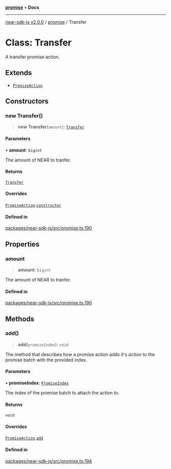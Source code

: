 [**promise**](../README.md) • **Docs**

***

[near-sdk-js v2.0.0](../../packages.md) / [promise](../README.md) / Transfer

# Class: Transfer

A transfer promise action.

## Extends

- [`PromiseAction`](PromiseAction.md)

## Constructors

### new Transfer()

> **new Transfer**(`amount`): [`Transfer`](Transfer.md)

#### Parameters

• **amount**: `bigint`

The amount of NEAR to tranfer.

#### Returns

[`Transfer`](Transfer.md)

#### Overrides

[`PromiseAction`](PromiseAction.md).[`constructor`](PromiseAction.md#constructors)

#### Defined in

[packages/near-sdk-js/src/promise.ts:190](https://github.com/dim-daskalov/near-sdk-js/blob/99346bf73c49986360ba2bcf1c66f01b2abff5b4/packages/near-sdk-js/src/promise.ts#L190)

## Properties

### amount

> **amount**: `bigint`

The amount of NEAR to tranfer.

#### Defined in

[packages/near-sdk-js/src/promise.ts:190](https://github.com/dim-daskalov/near-sdk-js/blob/99346bf73c49986360ba2bcf1c66f01b2abff5b4/packages/near-sdk-js/src/promise.ts#L190)

## Methods

### add()

> **add**(`promiseIndex`): `void`

The method that describes how a promise action adds it's _action_ to the promise batch with the provided index.

#### Parameters

• **promiseIndex**: [`PromiseIndex`](../../utils/type-aliases/PromiseIndex.md)

The index of the promise batch to attach the action to.

#### Returns

`void`

#### Overrides

[`PromiseAction`](PromiseAction.md).[`add`](PromiseAction.md#add)

#### Defined in

[packages/near-sdk-js/src/promise.ts:194](https://github.com/dim-daskalov/near-sdk-js/blob/99346bf73c49986360ba2bcf1c66f01b2abff5b4/packages/near-sdk-js/src/promise.ts#L194)
